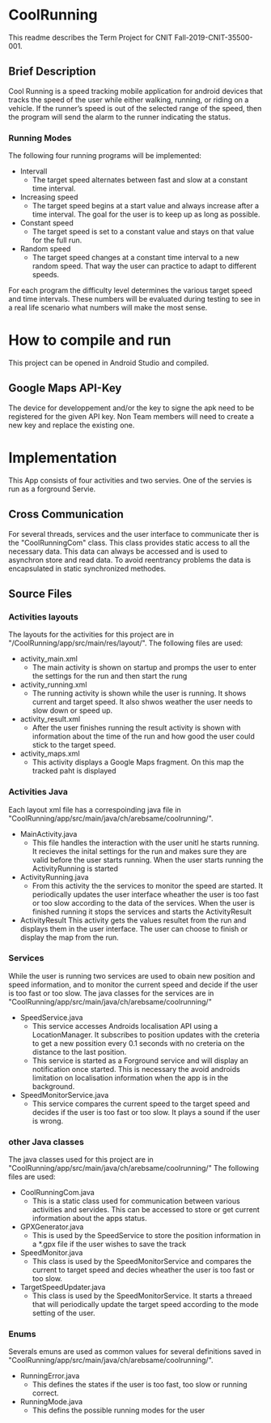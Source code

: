 # CoolRunning
This readme describes the Term Project for CNIT Fall-2019-CNIT-35500-001.

## Brief Description
Cool Running is a speed tracking mobile application for android devices that tracks the speed of the user while either walking, running, or riding on a vehicle. If the runner’s speed is out of the selected range of the speed, then the program will send the alarm to the runner indicating the status.

### Running Modes
The following four running programs will be implemented:
* Intervall
  * The target speed alternates between fast and slow at a constant time interval.
* Increasing speed
  * The target speed begins at a start value and always increase after a time interval. The goal for the user is to keep up as long as possible.
* Constant speed
  * The target speed is set to a constant value and stays on that value for the full run.
* Random speed
  * The target speed changes at a constant time interval to a new random speed. That way the user can practice to adapt to different speeds.

For each program the difficulty level determines the various target speed and time intervals. These numbers will be evaluated during testing to see in a real life scenario what numbers will make the most sense.

# How to compile and run
This project can be opened in Android Studio and compiled.

## Google Maps API-Key
The device for developpement and/or the key to signe the apk need to be registered for the given API key. Non Team members will need to create a new key and replace the existing one.

# Implementation
This App consists of four activities and two servies. One of the servies is run as a forground Servie.

## Cross Communication
For several threads, services and the user interface to communicate ther is the "CoolRunningCom" class. This class provides static access to all the necessary data. This data can always be accessed and is used to asynchron store and read data. To avoid reentrancy problems the data is encapsulated in static synchronized methodes.

## Source Files
### Activities layouts
The layouts for the activities for this project are in "/CoolRunning/app/src/main/res/layout/". 
The following files are used:
* activity_main.xml
  * The main activity is shown on startup and promps the user to enter the settings for the run and then start the rung
* activity_running.xml
  * The running activity is shown while the user is running. It shows current and target speed. It also shwos weather the user needs to slow down or speed up.
* activity_result.xml
  * After the user finishes running the result activity is shown with information about the time of the run and how good the user could stick to the target speed.
* activity_maps.xml
  * This activity displays a Google Maps fragment. On this map the tracked paht is displayed

### Activities Java
Each layout xml file has a correspoinding java file in "CoolRunning/app/src/main/java/ch/arebsame/coolrunning/".
* MainActivity.java
  * This file handles the interaction with the user unitl he starts running. It recieves the inital settings for the run and makes sure they are valid before the user starts running. When the user starts running the ActivityRunning is started
* ActivityRunning.java
  * From this activity the the services to monitor the speed are started. It periodically updates the user interface wheather the user is too fast or too slow according to the data of the services. When the user is finished running it stops the services and starts the ActivityResult
* ActivityResult
  This activity gets the values resultet from the run and displays them in the user interface. The user can choose to finish or display the map from the run.

### Services
While the user is running two services are used to obain new position and speed information, and to monitor the current speed and decide if the user is too fast or too slow. The java classes for the services are in "CoolRunning/app/src/main/java/ch/arebsame/coolrunning/"
* SpeedService.java
  *  This service accesses Androids localisation API using a LocationManager. It subscribes to position updates with the creteria to get a new possition every 0.1 seconds with no creteria on the distance to the last position.
  * This service is started as a Forground service and will display an notification once started. This is necessary the avoid androids limitation on localisation information when the app is in the background.
* SpeedMonitorService.java
  * This service compares the current speed to the target speed and decides if the user is too fast or too slow. It plays a sound if the user is wrong.

### other Java classes
The java classes used for this project are in "CoolRunning/app/src/main/java/ch/arebsame/coolrunning/"
The following files are used:
* CoolRunningCom.java
  * This is a static class used for communication between various activities and servides. This can be accessed to store or get current information about the apps status.
* GPXGenerator.java
  * This is used by the SpeedService to store the position information in a *.gpx file if the user wishes to save the track
* SpeedMonitor.java
  * This class is used by the SpeedMonitorService and compares the current to target speed and decies wheather the user is too fast or too slow.
* TargetSpeedUpdater.java
  * This class is used by the SpeedMonitorService. It starts a threaed that will periodically update the target speed according to the mode setting of the user.

### Enums
Severals emuns are used as common values for several definitions saved in "CoolRunning/app/src/main/java/ch/arebsame/coolrunning/".
* RunningError.java
  * This defines the states if the user is too fast, too slow or running correct.
* RunningMode.java
  * This defins the possible running modes for the user